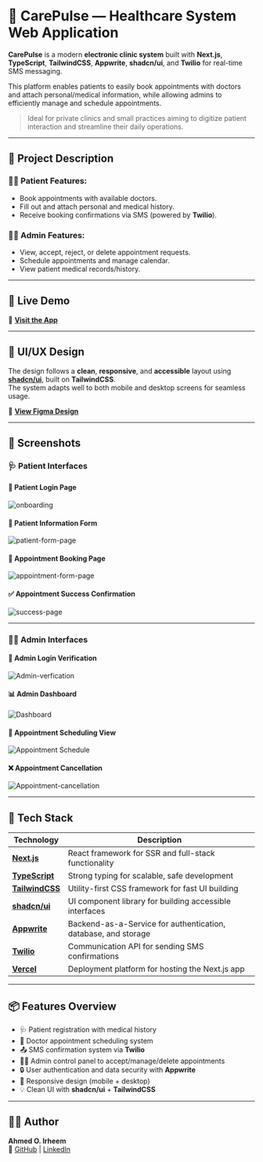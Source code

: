 # 🏥 CarePulse — Healthcare System Web Application

**CarePulse** is a modern **electronic clinic system** built with **Next.js**, **TypeScript**, **TailwindCSS**, **Appwrite**, **shadcn/ui**, and **Twilio** for real-time SMS messaging.

This platform enables patients to easily book appointments with doctors and attach personal/medical information, while allowing admins to efficiently manage and schedule appointments.

> Ideal for private clinics and small practices aiming to digitize patient interaction and streamline their daily operations.

---

## 📌 Project Description

### 👨‍⚕️ Patient Features:
- Book appointments with available doctors.
- Fill out and attach personal and medical history.
- Receive booking confirmations via SMS (powered by **Twilio**).

### 🧑‍💼 Admin Features:
- View, accept, reject, or delete appointment requests.
- Schedule appointments and manage calendar.
- View patient medical records/history.

---

## 🚀 Live Demo

🔗 **[Visit the App](https://care-pulse-pink.vercel.app/)**

---

## 🎨 UI/UX Design

The design follows a **clean**, **responsive**, and **accessible** layout using [**shadcn/ui**](https://ui.shadcn.com/), built on **TailwindCSS**.  
The system adapts well to both mobile and desktop screens for seamless usage.

📐 **[View Figma Design](https://www.figma.com/design/iuAjZHhp5IkMqlTxWCyh70/CarePulse-Healthcare-System?node-id=2-2&p=f&t=RAgklrVLzXEPoFvl-0)**

---
## 📸 Screenshots

### 🩺 Patient Interfaces

#### 🔐 Patient Login Page
![onboarding](https://hackmd.io/_uploads/rkDSatOZge.jpg)


#### 📝 Patient Information Form
![patient-form-page](https://hackmd.io/_uploads/SyNDaF_-xl.jpg)


#### 📅 Appointment Booking Page
![appointment-form-page](https://hackmd.io/_uploads/SkYDaYd-eg.jpg)


#### ✅ Appointment Success Confirmation
![success-page](https://hackmd.io/_uploads/ryd_6Yubgx.jpg)


---

### 🧑‍⚕️ Admin Interfaces

#### 🔑 Admin Login Verification
![Admin-verfication](https://hackmd.io/_uploads/B1Xf0Y_Zxx.jpg)


#### 📊 Admin Dashboard
![Dashboard](https://hackmd.io/_uploads/SkRfAKO-eg.jpg)


#### 📆 Appointment Scheduling View
![Appointment Schedule](https://hackmd.io/_uploads/rJWrRFuble.jpg)


#### ❌ Appointment Cancellation
![Appointment-cancellation](https://hackmd.io/_uploads/SJ5B0tuZle.jpg)


---

## 🧰 Tech Stack

| Technology | Description |
|------------|-------------|
| [**Next.js**](https://nextjs.org/) | React framework for SSR and full-stack functionality |
| [**TypeScript**](https://www.typescriptlang.org/) | Strong typing for scalable, safe development |
| [**TailwindCSS**](https://tailwindcss.com/) | Utility-first CSS framework for fast UI building |
| [**shadcn/ui**](https://ui.shadcn.com/) | UI component library for building accessible interfaces |
| [**Appwrite**](https://appwrite.io/) | Backend-as-a-Service for authentication, database, and storage |
| [**Twilio**](https://www.twilio.com/) | Communication API for sending SMS confirmations |
| [**Vercel**](https://vercel.com/) | Deployment platform for hosting the Next.js app |

---

## 📦 Features Overview

- 🩺 Patient registration with medical history
- 📆 Doctor appointment scheduling system
- 📤 SMS confirmation system via **Twilio**
- 🧑‍⚕️ Admin control panel to accept/manage/delete appointments
- 🔒 User authentication and data security with **Appwrite**
- 📱 Responsive design (mobile + desktop)
- 💡 Clean UI with **shadcn/ui** + **TailwindCSS**

---

## 🧑‍💻 Author

**Ahmed O. Irheem**  
🔗 [GitHub](https://github.com/ahmedirheem) | [LinkedIn](https://www.linkedin.com/in/ahmedirheem/)
